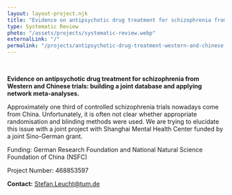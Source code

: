 ```yaml
---
layout: layout-project.njk
title: "Evidence on antipsychotic drug treatment for schizophrenia from Western and Chinese trials"
type: Systematic Review
photo: "/assets/projects/systematic-review.webp"
externalLink: "/"
permalink: "/projects/antipsychotic-drug-treatment-western-and-chinese-trials/"
---
```


<br>

**Evidence on antipsychotic drug treatment for schizophrenia from Western and Chinese trials: building a joint database and applying network meta-analyses.**

Approximately one third of controlled schizophrenia trials nowadays come from China. Unfortunately, it is often not clear whether appropriate randomisation and blinding methods were used. We are trying to elucidate this issue with a joint project with Shanghai Mental Health Center funded by a joint Sino-German grant.

Funding: German Research Foundation and National Natural Science Foundation of China (NSFC)

Project Number: 468853597

**Contact:** Stefan.Leucht@tum.de

